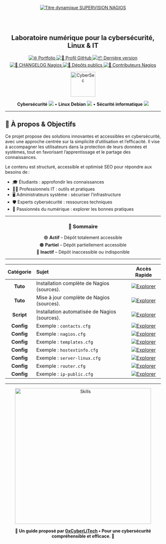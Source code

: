 <div align="center">
  
  <br></br>
  
  <a href="https://github.com/0xCyberLiTech">
    <img src="https://readme-typing-svg.herokuapp.com?font=JetBrains+Mono&size=50&duration=6000&pause=1000000000&color=FF0048&center=true&vCenter=true&width=1100&lines=%3ESUPERVISION+NAGIOS_" alt="Titre dynamique SUPERVISION NAGIOS" />
  </a>
  
  <br></br>

  <h2>Laboratoire numérique pour la cybersécurité, Linux & IT</h2>

  <p align="center">
    <a href="https://0xcyberlitech.github.io/">
      <img src="https://img.shields.io/badge/Portfolio-0xCyberLiTech-181717?logo=github&style=flat-square" alt="🌐 Portfolio" />
    </a>
    <a href="https://github.com/0xCyberLiTech">
      <img src="https://img.shields.io/badge/Profil-GitHub-181717?logo=github&style=flat-square" alt="🔗 Profil GitHub" />
    </a>
    <a href="https://github.com/0xCyberLiTech/Nagios/releases/latest">
      <img src="https://img.shields.io/github/v/release/0xCyberLiTech/Nagios?label=version&style=flat-square&color=blue" alt="📦 Dernière version" />
    </a>
    <a href="https://github.com/0xCyberLiTech/Nagios/blob/main/CHANGELOG.md">
      <img src="https://img.shields.io/badge/📄%20Changelog-Nagios-blue?style=flat-square" alt="📄 CHANGELOG Nagios" />
    </a>
    <a href="https://github.com/0xCyberLiTech?tab=repositories">
      <img src="https://img.shields.io/badge/Dépôts-publics-blue?style=flat-square" alt="📂 Dépôts publics" />
    </a>
    <a href="https://github.com/0xCyberLiTech/Nagios/graphs/contributors">
      <img src="https://img.shields.io/badge/👥%20Contributeurs-cliquez%20ici-007ec6?style=flat-square" alt="👥 Contributeurs Nagios" />
    </a>
  </p>

</div>

<!-- Optimisation SEO : supervision informatique, monitoring, Nagios, Zabbix, Smokeping, administration système, sécurité informatique, Linux, Debian, tutoriels supervision, guides monitoring, alertes réseau, performance réseau, open source, ressources techniques, IT, professionnels, étudiants, passionnés, gestion d’infrastructure, surveillance réseau, outils de supervision. -->

<div align="center">
  <img src="https://img.icons8.com/fluency/96/000000/cyber-security.png" alt="CyberSec" width="80"/>
</div>

<div align="center">
  <p>
    <strong>Cybersécurité</strong> <img src="https://img.icons8.com/color/24/000000/lock--v1.png"/> • <strong>Linux Debian</strong> <img src="https://img.icons8.com/color/24/000000/linux.png"/> • <strong>Sécurité informatique</strong> <img src="https://img.icons8.com/color/24/000000/shield-security.png"/>
  </p>
</div>

---

## 🚀 À propos & Objectifs

Ce projet propose des solutions innovantes et accessibles en cybersécurité, avec une approche centrée sur la simplicité d’utilisation et l’efficacité. Il vise à accompagner les utilisateurs dans la protection de leurs données et systèmes, tout en favorisant l’apprentissage et le partage des connaissances.

Le contenu est structuré, accessible et optimisé SEO pour répondre aux besoins de :
- 🎓 Étudiants : approfondir les connaissances
- 👨‍💻 Professionnels IT : outils et pratiques
- 🖥️ Administrateurs système : sécuriser l’infrastructure
- 🛡️ Experts cybersécurité : ressources techniques
- 🚀 Passionnés du numérique : explorer les bonnes pratiques

---

<div align="center" style="margin-bottom: 10px;">

### 🧭 **Sommaire**

🟢 **Actif** – Dépôt totalement accessible  
🟠 **Partiel** – Dépôt partiellement accessible  
🔴 **Inactif** – Dépôt inaccessible ou indisponible

</div>

---

<div align="center">

| Catégorie | Sujet | Accès Rapide |
|:---:|:---|:---:|
| **Tuto** | Installation complète de Nagios (sources). | [![Explorer](https://img.shields.io/badge/EXPLORER-4CAF50?style=for-the-badge&logo=github&logoColor=white)](NAGIOS-Core-installation-depuis-les-sources.md) |
| **Tuto** | Mise à jour complète de Nagios (sources). | [![Explorer](https://img.shields.io/badge/EXPLORER-4CAF50?style=for-the-badge&logo=github&logoColor=white)](NAGIOS-Core-mise-a-jour-depuis-les-sources.md) |
| **Script** | Installation automatisée de Nagios (sources). | [![Explorer](https://img.shields.io/badge/EXPLORER-4CAF50?style=for-the-badge&logo=github&logoColor=white)](NAGIOS-Installation-automatisee-script.md) |
| **Config** | Exemple : `contacts.cfg` | [![Explorer](https://img.shields.io/badge/EXPLORER-4CAF50?style=for-the-badge&logo=github&logoColor=white)](NAGIOS-Exemple-contacts.cfg.md) |
| **Config** | Exemple : `nagios.cfg` | [![Explorer](https://img.shields.io/badge/EXPLORER-4CAF50?style=for-the-badge&logo=github&logoColor=white)](NAGIOS-Exemple-nagios.cfg.md) |
| **Config** | Exemple : `templates.cfg` | [![Explorer](https://img.shields.io/badge/EXPLORER-4CAF50?style=for-the-badge&logo=github&logoColor=white)](NAGIOS-Exemple-templates.cfg.md) |
| **Config** | Exemple : `hostextinfo.cfg` | [![Explorer](https://img.shields.io/badge/EXPLORER-4CAF50?style=for-the-badge&logo=github&logoColor=white)](NAGIOS-Exemple-hostextinfo.cfg.md) |
| **Config** | Exemple : `server-linux.cfg` | [![Explorer](https://img.shields.io/badge/EXPLORER-4CAF50?style=for-the-badge&logo=github&logoColor=white)](NAGIOS-Exemple-server-linux.cfg.md) |
| **Config** | Exemple : `router.cfg` | [![Explorer](https://img.shields.io/badge/EXPLORER-4CAF50?style=for-the-badge&logo=github&logoColor=white)](NAGIOS-Exemple-router.cfg.md) |
| **Config** | Exemple : `ip-public.cfg` | [![Explorer](https://img.shields.io/badge/EXPLORER-4CAF50?style=for-the-badge&logo=github&logoColor=white)](NAGIOS-Exemple-ip-public.cfg.md) |

</div>

---

<div align="center">
  <a href="https://github.com/0xCyberLiTech" target="_blank" rel="noopener">
    <img src="https://skillicons.dev/icons?i=linux,debian,bash,docker,nginx,git,vim,python,markdown" alt="Skills" width="440">
  </a>
</div>

<p align="center">
  <b>🔐 Un guide proposé par <a href="https://github.com/0xCyberLiTech">0xCyberLiTech</a> • Pour une cybersécurité compréhensible et efficace. 🔐</b>
</p>
